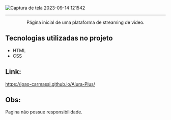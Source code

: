 ![Captura de tela 2023-09-14 121542](https://github.com/joao-carmassi/Alura-Plus/assets/90992816/098f2107-a4c4-4f89-887c-3416864ab7d9)

<hr>

<p align="center">Página inicial de uma plataforma de streaming de vídeo.</p>

## Tecnologias utilizadas no projeto
* HTML
* CSS

## Link:
https://joao-carmassi.github.io/Alura-Plus/

## Obs:
<p>Pagina não possue responsibilidade.</p>
